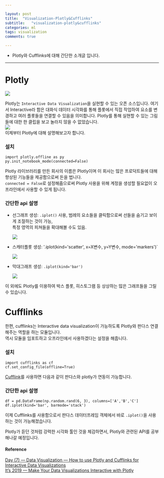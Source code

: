 ```yaml
---

layout: post
title:  "Visualization-Plotly&Cufflinks"
subtitle:   "visualization-plotly&cufflinks"
categories: ml
tags: visualization
comments: true

---  
```


- Plotly와 Cufflinks에 대해 간단한 소개글 입니다.

---  

# Plotly

![](https://miro.medium.com/max/272/1*X4YrdhT1SPLkTPDiX_jUGA.png)  

Plotly는 `Interactive Data Visualization`을 실현할 수 있는 오픈 소스입니다. 여기서 Interactive라 함은
대화식 데이터 시각화를 통해 플롯에서 직접 작업하여 요소를 변경하고 여러 플롯들을 연결할 수 있음을 의미합니다. 
Plotly를 통해 실현할 수 있는 그림들에 대한 한 클립을 보고 놀라지 않을 수 없었습니다.  
![](https://miro.medium.com/max/600/1*A8muRMkAljwW8PKWa_OFpg.gif)  
이제부터 Plotly에 대해 설명해보고자 합니다.  

### 설치  
```
import plotly.offline as py  
py.init_notebook_mode(connected=False)  
```  
Plotly 라이브러리를 만든 회사의 이름은 Plotly이며 이 회사는 많은 프로덕트들에 대해 향상된 기능들을 제공함으로써 돈을 법니다.  
`connected = False`로 설정해줌으로써 Plotly 사용을 위해 계정을 생성할 필요없이 오프라인에서 사용할 수 있게 됩니다.  

### 간단한 api 설명  
- 선그래프 생성: `.iplot()` 사용, 
  범례의 요소들을 클릭함으로써 선들을 숨기고 보이게 조절하는 것이 가능,  
  특정 영역의 피쳐들을 확대해볼 수도 있음.  
  
  ![](https://miro.medium.com/max/1590/1*zCxTcb7Bzgrb0Y0gY_DcrA.gif)  
  
- 스캐터플롯 생성: '.iplot(kind='scatter', x=X변수, y=Y변수, mode='markers')`  

  ![](https://miro.medium.com/max/1794/1*c2FpqWRUwPIs77jaQjPREg.png)  
  
- 막대그래프 생성: `.iplot(kind='bar')`  

  ![](https://miro.medium.com/max/1780/1*w4qTiHEF_Drn8LaviaGY_Q.png)

이 외에도 Plotly를 이용하여 박스 플롯, 히스토그램 등 상상하는 많은 그래프들을 그릴 수 있습니다.  

# Cufflinks

한편, cufflinks는 Interactive data visualization이 가능하도록 Plotly와 판다스  연결해주는 역할을 하는 모듈입니다.  
역시 모듈을 임포트하고 오프라인에서 사용하겠다는 설정을 해줍니다.  

### 설치  
```
import cufflinks as cf  
cf.set_config_file(offline=True)  
```  
[Cufflink](https://plot.ly/python/v3/ipython-notebooks/cufflinks/)를 사용하면 다음과 같이 판다스와 plotly가 연동이 가능합니다.  

### 간단한 api 설명  
```
df = pd.DataFrame(np.random.rand(6, 3), columns=['A','B','C']
df.iplot(kind='bar', barmode='stack')  
```  
이제 Cufflinks를 사용함으로서 판다스 데이터프레임 객체에서 바로  `.iplot()`을 사용하는 것이 가능해졌습니다. 

Plotly가 듣던 것처럼 강력한 시각화 툴인 것을 체감하면서, Plotly와 관련된 API를 공부해나갈 예정입니다.  

#### Reference  
[Day (7) — Data Visualization — How to use Plotly and Cufflinks for Interactive Data Visualizations](https://medium.com/@kbrook10/day-7-data-visualization-how-to-use-plotly-and-cufflinks-for-interactive-data-visualizations-3a4b85fdd999)  
[It’s 2019 — Make Your Data Visualizations Interactive with Plotly](https://towardsdatascience.com/its-2019-make-your-data-visualizations-interactive-with-plotly-b361e7d45dc6)

